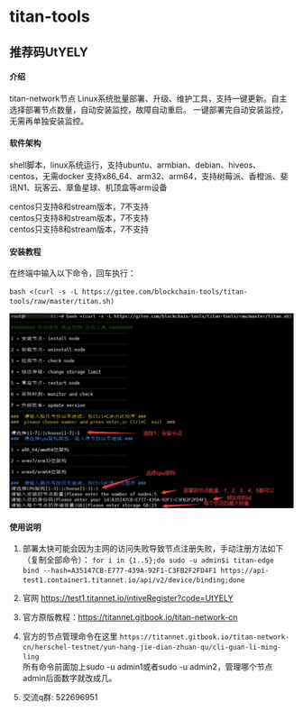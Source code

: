 # titan-tools

## 推荐码UtYELY
#### 介绍
titan-network节点 Linux系统批量部署、升级、维护工具，支持一键更新。自主选择部署节点数量，自动安装监控，故障自动重启。
一键部署完自动安装监控，无需再单独安装监控。

#### 软件架构
shell脚本，linux系统运行，支持ubuntu、armbian、debian、hiveos、centos，无需docker
支持x86_64、arm32、arm64，支持树莓派、香橙派、斐讯N1、玩客云、章鱼星球、机顶盒等arm设备

centos只支持8和stream版本，7不支持    
centos只支持8和stream版本，7不支持    
centos只支持8和stream版本，7不支持   
   

#### 安装教程
在终端中输入以下命令，回车执行：

`bash <(curl -s -L https://gitee.com/blockchain-tools/titan-tools/raw/master/titan.sh)`

![输入图片说明](images/titan.jpg)

#### 使用说明

1.  部署太快可能会因为主网的访问失败导致节点注册失败，手动注册方法如下（复制全部命令）：
`for i in {1..5};do sudo -u admin$i titan-edge bind --hash=A35147CB-E777-439A-92F1-C3FB2F2FD4F1 https://api-test1.container1.titannet.io/api/v2/device/binding;done`

2. 官网 https://test1.titannet.io/intiveRegister?code=UtYELY

3. 官方原版教程：https://titannet.gitbook.io/titan-network-cn
4. 官方的节点管理命令在这里
`https://titannet.gitbook.io/titan-network-cn/herschel-testnet/yun-hang-jie-dian-zhuan-qu/cli-guan-li-ming-ling`  
所有命令前面加上sudo -u admin1或者sudo -u admin2，管理哪个节点admin后面数字就改成几。
5. 交流q群:  522696951